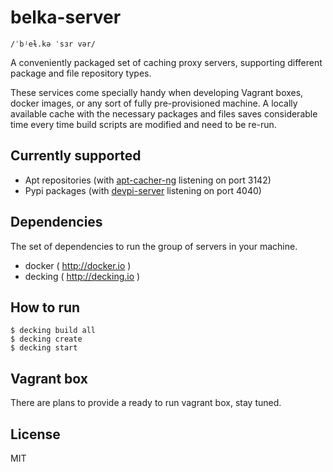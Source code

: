 ﻿# belka-server

``/ˈbʲeɫ.kə ˈsɜr vər/``

A conveniently packaged set of caching proxy servers, supporting different package and file repository types.

These services come specially handy when developing Vagrant boxes, docker images, or any sort of fully pre-provisioned machine. A locally available cache with the necessary packages and files saves considerable time every time build scripts are modified and need to be re-run.

## Currently supported

* Apt repositories (with [apt-cacher-ng](https://www.unix-ag.uni-kl.de/~bloch/acng/) listening on port 3142)
* Pypi packages (with [devpi-server](http://doc.devpi.net/latest/) listening on port 4040)

## Dependencies

The set of dependencies to run the group of servers in your machine.

* docker ( http://docker.io )
* decking ( http://decking.io )

## How to run

```
$ decking build all
$ decking create
$ decking start
```

## Vagrant box

There are plans to provide a ready to run vagrant box, stay tuned.

## License

MIT
